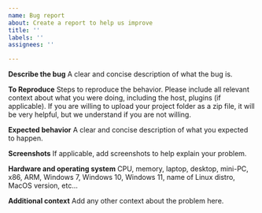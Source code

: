 ```yaml
---
name: Bug report
about: Create a report to help us improve
title: ''
labels: ''
assignees: ''

---
```


**Describe the bug** A clear and concise description of what the bug is.

**To Reproduce** Steps to reproduce the behavior.  Please include all relevant
context about what you were doing, including the host, plugins (if applicable).
If you are willing to upload your project folder as a zip file, it will be very
helpful, but we understand if you are not willing.

**Expected behavior** A clear and concise description of what you expected to
happen.

**Screenshots** If applicable, add screenshots to help explain your problem.

**Hardware and operating system** CPU, memory, laptop, desktop, mini-PC, x86,
ARM, Windows 7, Windows 10, Windows 11, name of Linux distro, MacOS version,
etc...

**Additional context** Add any other context about the problem here.
